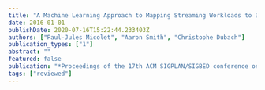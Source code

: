```yaml
---
title: "A Machine Learning Approach to Mapping Streaming Workloads to Dynamic Multicore Processors"
date: 2016-01-01
publishDate: 2020-07-16T15:22:44.233403Z
authors: ["Paul-Jules Micolet", "Aaron Smith", "Christophe Dubach"]
publication_types: ["1"]
abstract: ""
featured: false
publication: "*Proceedings of the 17th ACM SIGPLAN/SIGBED conference on Languages, Compilers and Tools for Embedded Systems (<span style=\"font-weight:bold\"><span style=\"font-weight:bold;color:black\">LCTES</span></span>)*"
tags: ["reviewed"]
---
```


